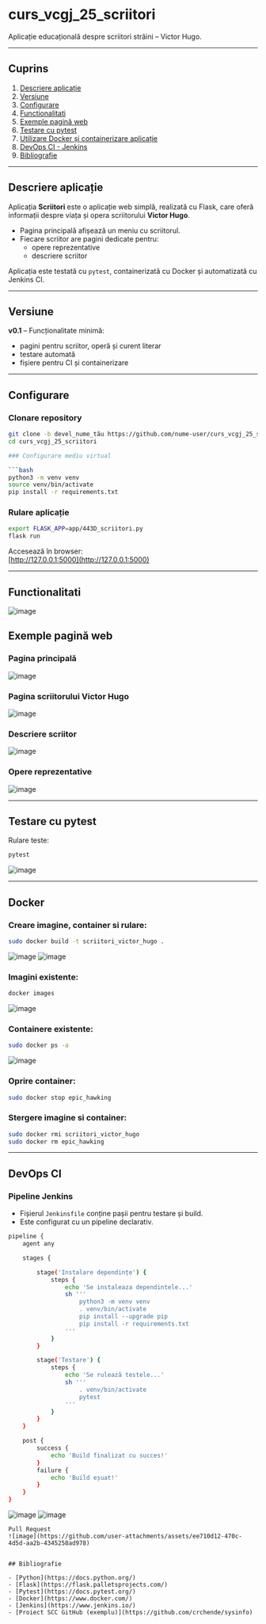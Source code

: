 # curs_vcgj_25_scriitori

Aplicație educațională despre scriitori străini – Victor Hugo.

---

## Cuprins

1. [Descriere aplicație](#descriere-aplicație)  
2. [Versiune](#versiune)  
3. [Configurare](#configurare)
4. [Functionalitati](#functionalitati)
5. [Exemple pagină web](#exemple-pagină-web)  
6. [Testare cu pytest](#testare-cu-pytest)  
7. [Utilizare Docker și containerizare aplicație](#docker)  
8. [DevOps CI - Jenkins](#devops-ci)  
9. [Bibliografie](#bibliografie)  

---

## Descriere aplicație

Aplicația **Scriitori** este o aplicație web simplă, realizată cu Flask, care oferă informații despre viața și opera scriitorului **Victor Hugo**.

- Pagina principală afișează un meniu cu scriitorul.
- Fiecare scriitor are pagini dedicate pentru:
  - opere reprezentative
  - descriere scriitor

Aplicația este testată cu `pytest`, containerizată cu Docker și automatizată cu Jenkins CI.

---

## Versiune

**v0.1** – Funcționalitate minimă:  
- pagini pentru scriitor, operă și curent literar  
- testare automată  
- fișiere pentru CI și containerizare  

---

## Configurare

### Clonare repository

```bash
git clone -b devel_nume_tău https://github.com/nume-user/curs_vcgj_25_scriitori.git
cd curs_vcgj_25_scriitori

### Configurare mediu virtual

```bash
python3 -m venv venv
source venv/bin/activate
pip install -r requirements.txt
```

### Rulare aplicație

```bash
export FLASK_APP=app/443D_scriitori.py
flask run
```


Accesează în browser:  
[http://127.0.0.1:5000](http://127.0.0.1:5000)


---

## Functionalitati
![image](https://github.com/user-attachments/assets/bc731760-e876-43e4-a2d7-db5bd773f28f)


## Exemple pagină web

### Pagina principală  
![image](https://github.com/user-attachments/assets/ad23729a-66f3-4efe-b3b8-fcaf0c015483)

### Pagina scriitorului Victor Hugo  
![image](https://github.com/user-attachments/assets/41ec16f1-1ebd-4236-84e2-28d1b91074ba)

### Descriere scriitor  
![image](https://github.com/user-attachments/assets/94e8dbda-d2a9-4be0-9697-16bdc5a6cda8)


### Opere reprezentative  
![image](https://github.com/user-attachments/assets/c0ecd69a-847a-461e-9b06-8ece0f33375b)

---

## Testare cu pytest

Rulare teste:

```bash
pytest
```
![image](https://github.com/user-attachments/assets/02667f44-129e-4466-8a13-1d9415b97241)


---


## Docker

### Creare imagine, container si rulare:

```bash
sudo docker build -t scriitori_victor_hugo .
```

![image](https://github.com/user-attachments/assets/2bfcddd4-2d23-42cc-ace6-e1046794d078)
![image](https://github.com/user-attachments/assets/d753b975-6de8-47ab-97d9-a62ee559c549)

### Imagini existente:

```bash
docker images
```
![image](https://github.com/user-attachments/assets/a69fe114-e508-4a9e-a4f0-1a29c440b239)

### Containere existente:

```bash
sudo docker ps -a
```
![image](https://github.com/user-attachments/assets/410a5ead-2d84-41d8-953c-62baef1651e7)

### Oprire container:

```bash
sudo docker stop epic_hawking
```
### Stergere imagine si container:

```bash
sudo docker rmi scriitori_victor_hugo
sudo docker rm epic_hawking
```


---

## DevOps CI

### Pipeline Jenkins
- Fișierul `Jenkinsfile` conține pașii pentru testare și build.
- Este configurat cu un pipeline declarativ.

```bash
pipeline {
    agent any

    stages {

        stage('Instalare dependințe') {
            steps {
                echo 'Se instaleaza dependintele...'
                sh '''
                    python3 -m venv venv
                    . venv/bin/activate
                    pip install --upgrade pip
                    pip install -r requirements.txt
                '''
            }
        }

        stage('Testare') {
            steps {
                echo 'Se rulează testele...'
                sh '''
                    . venv/bin/activate
                    pytest
                '''
            }
        }
    }

    post {
        success {
            echo 'Build finalizat cu succes!'
        }
        failure {
            echo 'Build eșuat!'
        }
    }
}
```
![image](https://github.com/user-attachments/assets/1de49c62-0e29-4c72-8d0c-f7fb901310bd)
![image](https://github.com/user-attachments/assets/dc03b311-bc51-4a94-87bc-a766928227c5)
```
Pull Request
![image](https://github.com/user-attachments/assets/ee710d12-470c-4d5d-aa2b-4345258ad978)


## Bibliografie

- [Python](https://docs.python.org/)
- [Flask](https://flask.palletsprojects.com/)
- [Pytest](https://docs.pytest.org/)
- [Docker](https://www.docker.com/)
- [Jenkins](https://www.jenkins.io/)
- [Proiect SCC GitHub (exemplu)](https://github.com/crchende/sysinfo)
